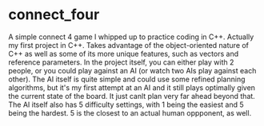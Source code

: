 # connect_four
A simple connect 4 game I whipped up to practice coding in C++. Actually my first project in C++. Takes advantage of the object-oriented nature of C++ as well as some of its more unique features, such as vectors and reference parameters. In the project itself, you can either play with 2 people, or you could play against an AI (or watch two AIs play against each other). The AI itself is quite simple and could use some refined planning algorithms, but it's my first attempt at an AI and it still plays optimally given the current state of the board. It just canlt plan very far ahead beyond that. The AI itself also has 5 difficulty settings, with 1 being the easiest and 5 being the hardest. 5 is the closest to an actual human oppponent, as well.
